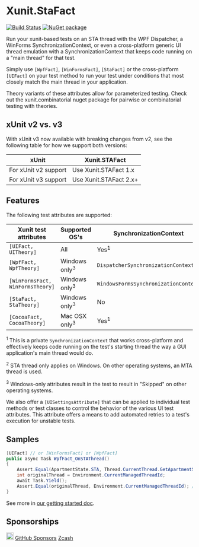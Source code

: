 # Xunit.StaFact

[![Build Status](https://dev.azure.com/andrewarnott/OSS/_apis/build/status/Xunit.StaFact)](https://dev.azure.com/andrewarnott/OSS/_build/latest?definitionId=22)
[![NuGet package](https://img.shields.io/nuget/v/xunit.stafact.svg)][NuPkg]

Run your xunit-based tests on an STA thread with the WPF Dispatcher, a WinForms SynchronizationContext, or even a cross-platform generic UI thread emulation with a SynchronizationContext that keeps code running on a "main thread" for that test.

Simply use `[WpfFact]`, `[WinFormsFact]`, `[StaFact]` or the cross-platform `[UIFact]` on your test method to run your test under conditions that most closely match the main thread in your application.

Theory variants of these attributes allow for parameterized testing. Check out the xunit.combinatorial nuget package for pairwise or combinatorial testing with theories.

## xUnit v2 vs. v3

With xUnit v3 now available with breaking changes from v2, see the following table for how we support both versions:

xUnit | Xunit.STAFact
--|--
For xUnit v2 support | Use Xunit.STAFact 1.x
For xUnit v3 support | Use Xunit.STAFact 2.x+

## Features

The following test attributes are supported:

Xunit test attributes            | Supported OS's   | SynchronizationContext               | STA thread?     |
|--------------------------------|------------------|--------------------------------------| --------------- |
`[UIFact, UITheory]`             | All              | Yes<sup>1</sup>                                 | yes<sup>2</sup>            |
`[WpfFact, WpfTheory]`           | Windows only<sup>3</sup>    | `DispatcherSynchronizationContext`   | yes             |
`[WinFormsFact, WinFormsTheory]` | Windows only<sup>3</sup>    | `WindowsFormsSynchronizationContext` | yes             |
`[StaFact, StaTheory]`           | Windows only<sup>3</sup>    | No                                   | yes             |
`[CocoaFact, CocoaTheory]`       | Mac OSX only<sup>3</sup>    | Yes<sup>1</sup>                                 | no              |

<sup>1</sup> This is a private `SynchronizationContext` that works cross-platform and effectively keeps code running on the test's starting thread the way a GUI application's main thread would do.

<sup>2</sup> STA thread only applies on Windows. On other operating systems, an MTA thread is used.

<sup>3</sup> Windows-only attributes result in the test to result in "Skipped" on other operating systems.

We also offer a `[UISettingsAttribute]` that can be applied to individual test methods or test classes to control the behavior of the various UI test attributes.
This attribute offers a means to add automated retries to a test's execution for unstable tests.

## Samples

```csharp
[UIFact] // or [WinFormsFact] or [WpfFact]
public async Task WpfFact_OnSTAThread()
{
    Assert.Equal(ApartmentState.STA, Thread.CurrentThread.GetApartmentState());
    int originalThread = Environment.CurrentManagedThreadId;
    await Task.Yield();
    Assert.Equal(originalThread, Environment.CurrentManagedThreadId); // still there
}
```

See more in [our getting started doc](http://aarnott.github.io/Xunit.StaFact/docs/getting-started.html).

## Sponsorships

[<img src="https://api.gitsponsors.com/api/badge/img?id=50272212" height="20">](https://api.gitsponsors.com/api/badge/link?p=zLZosNROWnzKkmLw+odrlmAWZua305ZyB+Gk9Mee5zO++zVWRJfireSMoRbaSCPzMbRRg4IB6EMe7Q+0KYhPMn1lqivctlAfN4MSlS4mNb7u550EKWraNsFRlAsmQdhDdyuctJD6p65LtdXCxRf9aQ==)
[GitHub Sponsors](https://github.com/sponsors/AArnott)
[Zcash](zcash:u1vv2ws6xhs72faugmlrasyeq298l05rrj6wfw8hr3r29y3czev5qt4ugp7kylz6suu04363ze92dfg8ftxf3237js0x9p5r82fgy47xkjnw75tqaevhfh0rnua72hurt22v3w3f7h8yt6mxaa0wpeeh9jcm359ww3rl6fj5ylqqv54uuwrs8q4gys9r3cxdm3yslsh3rt6p7wznzhky7)

[NuPkg]: https://www.nuget.org/packages/Xunit.StaFact
